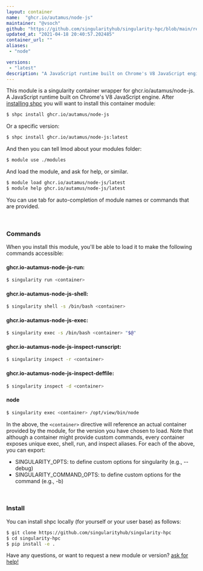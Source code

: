 ```yaml
---
layout: container
name:  "ghcr.io/autamus/node-js"
maintainer: "@vsoch"
github: "https://github.com/singularityhub/singularity-hpc/blob/main/registry/ghcr.io/autamus/node-js/container.yaml"
updated_at: "2021-04-18 20:40:57.202485"
container_url: ""
aliases:
 - "node"

versions:
 - "latest"
description: "A JavaScript runtime built on Chrome's V8 JavaScript engine."
---
```


This module is a singularity container wrapper for ghcr.io/autamus/node-js.
A JavaScript runtime built on Chrome's V8 JavaScript engine.
After [installing shpc](#install) you will want to install this container module:

```bash
$ shpc install ghcr.io/autamus/node-js
```

Or a specific version:

```bash
$ shpc install ghcr.io/autamus/node-js:latest
```

And then you can tell lmod about your modules folder:

```bash
$ module use ./modules
```

And load the module, and ask for help, or similar.

```bash
$ module load ghcr.io/autamus/node-js/latest
$ module help ghcr.io/autamus/node-js/latest
```

You can use tab for auto-completion of module names or commands that are provided.

<br>

### Commands

When you install this module, you'll be able to load it to make the following commands accessible:

#### ghcr.io-autamus-node-js-run:

```bash
$ singularity run <container>
```

#### ghcr.io-autamus-node-js-shell:

```bash
$ singularity shell -s /bin/bash <container>
```

#### ghcr.io-autamus-node-js-exec:

```bash
$ singularity exec -s /bin/bash <container> "$@"
```

#### ghcr.io-autamus-node-js-inspect-runscript:

```bash
$ singularity inspect -r <container>
```

#### ghcr.io-autamus-node-js-inspect-deffile:

```bash
$ singularity inspect -d <container>
```


#### node
       
```bash
$ singularity exec <container> /opt/view/bin/node
```



In the above, the `<container>` directive will reference an actual container provided
by the module, for the version you have chosen to load. Note that although a container
might provide custom commands, every container exposes unique exec, shell, run, and
inspect aliases. For each of the above, you can export:

 - SINGULARITY_OPTS: to define custom options for singularity (e.g., --debug)
 - SINGULARITY_COMMAND_OPTS: to define custom options for the command (e.g., -b)

<br>
  
### Install

You can install shpc locally (for yourself or your user base) as follows:

```bash
$ git clone https://github.com/singularityhub/singularity-hpc
$ cd singularity-hpc
$ pip install -e .
```

Have any questions, or want to request a new module or version? [ask for help!](https://github.com/singularityhub/singularity-hpc/issues)